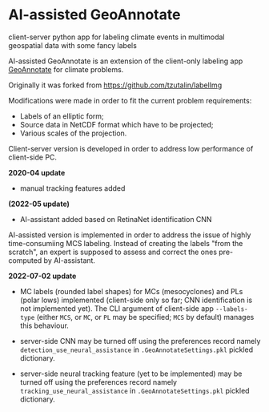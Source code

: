 # AI-assisted GeoAnnotate
client-server python app for labeling climate events in multimodal geospatial data with some fancy labels

AI-assisted GeoAnnotate is an extension of the client-only labeling app [GeoAnnotate](https://github.com/MKrinitskiy/GeoAnnotate) for climate problems.

Originally it was forked from https://github.com/tzutalin/labelImg

Modifications were made in order to fit the current problem requirements:

- Labels of an elliptic form;
- Source data in NetCDF format which have to be projected;
- Various scales of the projection.

Client-server version is developed in order to address low performance of client-side PC.



**2020-04 update**

- manual tracking features added

**(2022-05 update)**

- AI-assistant added based on RetinaNet identification CNN

AI-assisted version is implemented in order to address the issue of highly time-consumiing MCS labeling. Instead of creating the labels "from the scratch", an expert is supposed to assess and correct the ones pre-computed by AI-assistant.

**2022-07-02 update**

- MC labels (rounded label shapes) for MCs (mesocyclones) and PLs (polar lows) implemented (client-side only so far; CNN identification is not implemented yet). The CLI argument of client-side app `--labels-type` (either `MCS`, or `MC`, or `PL` may be specified; `MCS` by default) manages this behaviour.

- server-side CNN may be turned off using the preferences record namely `detection_use_neural_assistance` in `.GeoAnnotateSettings.pkl`  pickled dictionary.

- server-side neural tracking feature (yet to be implemented) may be turned off using the preferences record namely `tracking_use_neural_assistance` in `.GeoAnnotateSettings.pkl`  pickled dictionary.
